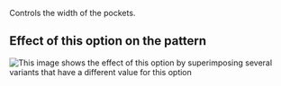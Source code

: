Controls the width of the pockets.

## Effect of this option on the pattern

![This image shows the effect of this option by superimposing several variants that have a different value for this option](carlita\_pocketwidth\_sample.svg "Effect of this option on the pattern")
